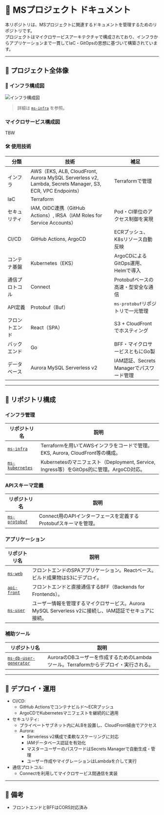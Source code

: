 # 📘 MSプロジェクト ドキュメント

本リポジトリは、MSプロジェクトに関連するドキュメントを管理するためのリポジトリです。  
プロジェクトはマイクロサービスアーキテクチャで構成されており、インフラからアプリケーションまで一貫してIaC・GitOpsの思想に基づいて構築されています。

---

## 📌 プロジェクト全体像

### 📎 インフラ構成図

![インフラ構成図](https://github.com/user-attachments/assets/eb7e36c9-35f8-40d2-867f-6fb063f682f8)

> 詳細は [`ms-infra`](https://github.com/wakabaseisei/ms-infra) を参照。

### マイクロサービス構成図
TBW

### 🛠 使用技術
| 分類      | 技術                                                                                                     | 補足                                  |
| ------- | ------------------------------------------------------------------------------------------------------ | ----------------------------------- |
| インフラ    | AWS（EKS, ALB, CloudFront, Aurora MySQL Serverless v2, Lambda, Secrets Manager, S3, ECR, VPC Endpoints） | Terraformで管理                        |
| IaC     | Terraform                                                                                              ||
| セキュリティ  | IAM, OIDC連携（GitHub Actions）, IRSA（IAM Roles for Service Accounts）                                      | Pod・CI単位のアクセス制御を実現                  |
| CI/CD   | GitHub Actions, ArgoCD                                                                                 | ECRプッシュ、K8sリソース自動反映                 |
| コンテナ基盤  | Kubernetes（EKS）                                                                                        | ArgoCDによるGitOps運用、Helmで導入           |
| 通信プロトコル | Connect                                                                                                | Protobufベースの高速・型安全な通信               |
| API定義   | Protobuf（Buf）                                                                                          | `ms-protobuf`リポジトリで一元管理             |
| フロントエンド | React（SPA）                                                                                             | S3 + CloudFrontでホスティング              |
| バックエンド  | Go                                                                                                     | BFF・マイクロサービスともにGo製                  |
| データベース  | Aurora MySQL Serverless v2                                                                             | IAM認証、Secrets Managerでパスワード管理       |


---

## 📂 リポジトリ構成

### インフラ管理

| リポジトリ名 | 説明 |
|---|---|
| [`ms-infra`](https://github.com/wakabaseisei/ms-infra) | Terraformを用いてAWSインフラをコードで管理。EKS, Aurora, CloudFront等の構成。 |
| [`ms-kubernetes`](https://github.com/wakabaseisei/ms-kubernetes) | Kubernetesのマニフェスト（Deployment, Service, Ingress等）をGitOps的に管理。ArgoCD対応。 |

### APIスキーマ定義

| リポジトリ名 | 説明 |
|---|---|
| [`ms-protobuf`](https://github.com/wakabaseisei/ms-protobuf) | Connect用のAPIインターフェースを定義するProtobufスキーマを管理。 |

### アプリケーション

| リポジトリ名 | 説明 |
|---|---|
| [`ms-web`](https://github.com/wakabaseisei/ms-web) | フロントエンドのSPAアプリケーション。Reactベース。ビルド成果物はS3にデプロイ。 |
| [`api-front`](https://github.com/wakabaseisei/api-front) | フロントエンドと直接通信するBFF（Backends for Frontends）。 |
| [`ms-user`](https://github.com/wakabaseisei/ms-user) | ユーザー情報を管理するマイクロサービス。Aurora MySQL Serverless v2に接続し、IAM認証でセキュアに接続。 |

### 補助ツール

| リポジトリ名 | 説明 |
|---|---|
| [`ms-db-user-generator`](https://github.com/wakabaseisei/ms-db-user-generator) | AuroraのDBユーザーを作成するためのLambdaツール。Terraformからデプロイ・実行される。 |

---

## 🚀 デプロイ・運用

- CI/CD:
  - GitHub Actionsでコンテナビルド〜ECRプッシュ
  - ArgoCDでKubernetesマニフェストを継続的に適用
- セキュリティ:
  - プライベートサブネット内にALBを設置し、CloudFront経由でアクセス
  - Aurora:
    - Serverless v2構成で柔軟なスケーリングに対応
    - IAMデータベース認証を有効化
    - マスターユーザーのパスワードはSecrets Managerで自動生成・管理
    - ユーザー作成やマイグレーションはLambdaを介して実行
- 通信プロトコル:
  - Connectを利用してマイクロサービス間通信を実装

---

## 📄 備考

- フロントエンドとBFFはCORS対応済み
